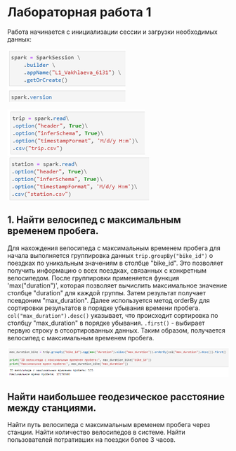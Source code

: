 # Лабораторная работа 1

Работа начинается с инициализации сессии и загрузки необходимых данных: 

![1](https://github.com/vmokook/BigData/blob/main/LR1/Images/1.png)

![2](https://github.com/vmokook/BigData/blob/main/LR1/Images/2.png) ![3](https://github.com/vmokook/BigData/blob/main/LR1/Images/3.png)     


## 1. Найти велосипед с максимальным временем пробега.

  Для нахождения велосипеда с максимальным временем пробега для начала выполняется группировка данных
`trip.groupBy("bike_id")` о поездках по уникальным значениям в столбце "bike_id". Это позволяет получить 
информацию о всех поездках, связанных с конкретным велосипедом. 
  После группировки применяется функция 'max("duration")', которая позволяет вычислить максимальное значение 
столбце "duration" для каждой группы. Затем результат получает псевдоним "max_duration".
  Далее используется метод orderBy для сортировки результатов в порядке убывания времени пробега.
`col("max_duration").desc()` указывает, что происходит сортировка по столбцу "max_duration" в порядке убывания.
  `.first()` - выбирает первую строку в отсортированных данных. Таким образом, получается велосипед с максимальным временем пробега.
  
![4](https://github.com/vmokook/BigData/blob/main/LR1/Images/4.png)


## Найти наибольшее геодезическое расстояние между станциями.



Найти путь велосипеда с максимальным временем пробега через станции.
Найти количество велосипедов в системе.
Найти пользователей потративших на поездки более 3 часов.
